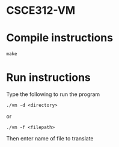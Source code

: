 # CSCE312-VM

# Compile instructions
    make

# Run instructions
Type the following to run the program

    ./vm -d <directory>
    
or    
    
    ./vm -f <filepath>

Then enter name of file to translate
